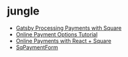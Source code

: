 # jungle

* [Gatsby Processing Payments with Square]((https://www.gatsbyjs.org/docs/processing-payments-with-square/))
* [Online Payment Options Tutorial](https://developer.squareup.com/docs/online-payment-options)
* [Online Payments with React + Square](https://developer.squareup.com/blog/online-payments-form-react/)
* [SqPaymentForm](https://developer.squareup.com/docs/api/paymentform)
